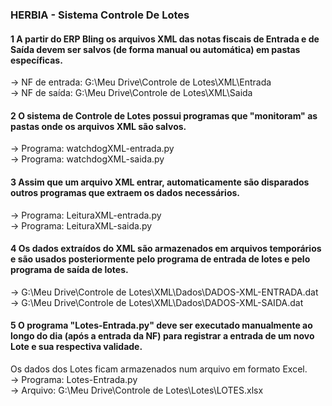 ### HERBIA - Sistema Controle De Lotes

#### 1 A partir do ERP Bling os arquivos XML das notas fiscais de Entrada e de Saída devem ser salvos (de forma manual ou automática) em pastas específicas.<br>
→ NF de entrada: G:\Meu Drive\Controle de Lotes\XML\Entrada<br>
→ NF de saída: G:\Meu Drive\Controle de Lotes\XML\Saida

#### 2 O sistema de Controle de Lotes possui programas que "monitoram" as pastas onde os arquivos XML são salvos.<br>
→ Programa: watchdogXML-entrada.py<br>
→ Programa: watchdogXML-saida.py

#### 3 Assim que um arquivo XML entrar, automaticamente são disparados outros programas que extraem os dados necessários.<br>
→ Programa: LeituraXML-entrada.py<br>
→ Programa: LeituraXML-saida.py

#### 4 Os dados extraídos do XML são armazenados em arquivos temporários e são usados posteriormente pelo programa de entrada de lotes e pelo programa de saída de lotes.<br>
→ G:\Meu Drive\Controle de Lotes\XML\Dados\DADOS-XML-ENTRADA.dat<br>
→ G:\Meu Drive\Controle de Lotes\\XML\Dados\DADOS-XML-SAIDA.dat

#### 5 O programa "Lotes-Entrada.py" deve ser executado manualmente ao longo do dia (após a entrada da NF) para registrar a entrada de um novo Lote e sua respectiva validade.<br>
Os dados dos Lotes ficam armazenados num arquivo em formato Excel.<br>
→ Programa: Lotes-Entrada.py<br>
→ Arquivo: G:\Meu Drive\Controle de Lotes\Lotes\LOTES.xlsx
